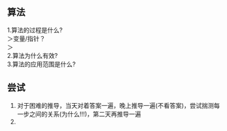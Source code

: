 ## 算法  
1.算法的过程是什么?     
＞变量/指针？  
＞  
2.算法为什么有效?  
3.算法的应用范围是什么?  
## 尝试
1. 对于困难的推导，当天对着答案一遍，晚上推导一遍(不看答案)，尝试揣测每一步之间的关系(为什么!!!)，第二天再推导一遍
2. 



